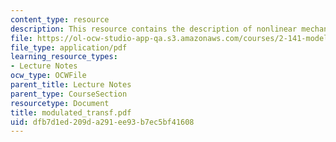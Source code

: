 ```yaml
---
content_type: resource
description: This resource contains the description of nonlinear mechanical systems.
file: https://ol-ocw-studio-app-qa.s3.amazonaws.com/courses/2-141-modeling-and-simulation-of-dynamic-systems-fall-2006/dfb7d1ed209da291ee93b7ec5bf41608_modulated_transf.pdf
file_type: application/pdf
learning_resource_types:
- Lecture Notes
ocw_type: OCWFile
parent_title: Lecture Notes
parent_type: CourseSection
resourcetype: Document
title: modulated_transf.pdf
uid: dfb7d1ed-209d-a291-ee93-b7ec5bf41608
---
```

